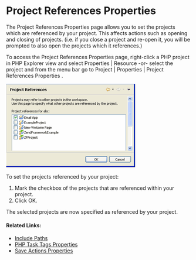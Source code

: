 # Project References Properties

<!--context:project_references_properties-->

The Project References Properties page allows you to set the projects which are referenced by your project. This affects actions such as opening and closing of projects. (i.e. if you close a project and re-open it, you will be prompted to also open the projects which it references.)

To access the Project References Properties page, right-click a PHP project in PHP Explorer view and select Properties | Resource -or- select the project and from the menu bar go to Project | Properties | Project References Properties .

![properties_project_references.gif](images/properties_project_references.gif "properties_project_references.gif")

<!--ref-start-->

To set the projects referenced by your project:

 1. Mark the checkbox of the projects that are referenced within your project.
 2. Click OK.

The selected projects are now specified as referenced by your project.

<!--ref-end-->

<!--links-start-->

#### Related Links:

 * [Include Paths](../../016-concepts/144-include_paths.md)
 * [PHP Task Tags Properties](064-php_task_tags_properties.md)
 * [Save Actions Properties](096-editor/008-save_actions_properties.md)

<!--links-end-->
